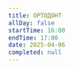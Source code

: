 ```yaml
---
title: ОРТОДОНТ
allDay: false
startTime: 16:00
endTime: 17:00
date: 2025-04-06
completed: null
---
```


